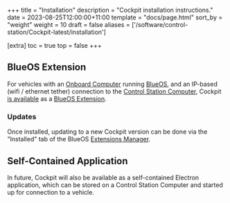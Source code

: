 +++
title = "Installation"
description = "Cockpit installation instructions."
date = 2023-08-25T12:00:00+11:00
template = "docs/page.html"
sort_by = "weight"
weight = 10
draft = false
aliases = ['/software/control-station/Cockpit-latest/installation']

[extra]
toc = true
top = false
+++

## BlueOS Extension

For vehicles with an [Onboard Computer](@/hardware/required/onboard-computer/index.md) running [BlueOS](https://blueos.cloud/docs/blueos),
and an IP-based (wifi / ethernet tether) connection to the [Control Station Computer](@/hardware/required/control-computer/index.md),
Cockpit [is available](https://docs.bluerobotics.com/BlueOS-Extensions-Repository/#:~:text=Cockpit,-Maintainer)
as a [BlueOS Extension](https://blueos.cloud/docs/blueos/latest/extensions).

### Updates

Once installed, updating to a new Cockpit version can be done via the "Installed" tab of the BlueOS
[Extensions Manager](https://blueos.cloud/docs/blueos/latest/advanced-usage/#extensions-manager).


## Self-Contained Application

In future, Cockpit will also be available as a self-contained Electron application, which can be stored on a Control Station
Computer and started up for connection to a vehicle.
